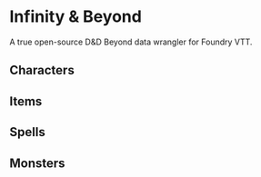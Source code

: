 # Infinity & Beyond

A true open-source D&D Beyond data wrangler for Foundry VTT.

## Characters

## Items

## Spells

## Monsters
